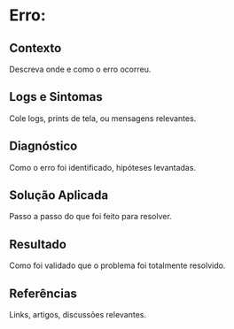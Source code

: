 # Erro: <Nome do erro ou mensagem principal>

## Contexto
Descreva onde e como o erro ocorreu.

## Logs e Sintomas
Cole logs, prints de tela, ou mensagens relevantes.

## Diagnóstico
Como o erro foi identificado, hipóteses levantadas.

## Solução Aplicada
Passo a passo do que foi feito para resolver.

## Resultado
Como foi validado que o problema foi totalmente resolvido.

## Referências
Links, artigos, discussões relevantes.
